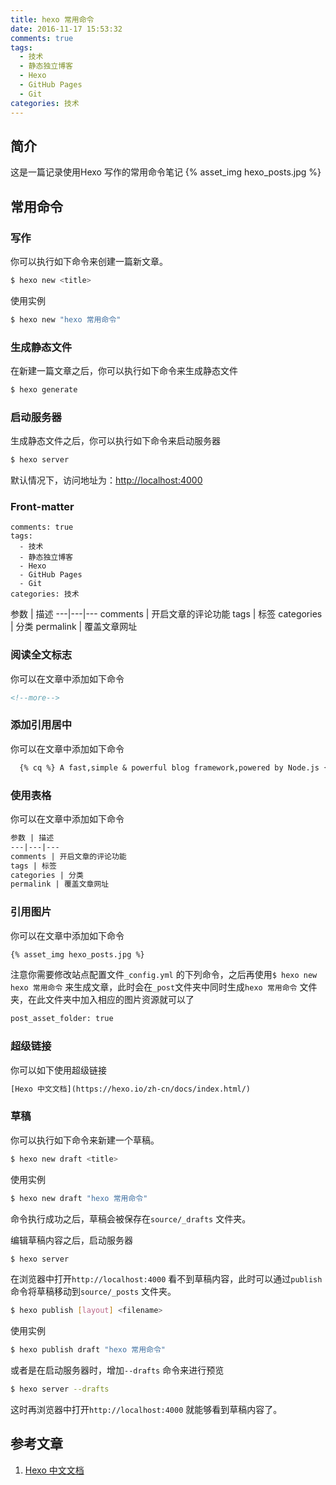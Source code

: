 ```yaml
---
title: hexo 常用命令
date: 2016-11-17 15:53:32
comments: true
tags:
  - 技术
  - 静态独立博客
  - Hexo
  - GitHub Pages
  - Git
categories: 技术
---
```


## 简介
这是一篇记录使用Hexo 写作的常用命令笔记
{% asset_img hexo_posts.jpg %}

<!--more-->

## 常用命令

### 写作

你可以执行如下命令来创建一篇新文章。

```bash
$ hexo new <title>
```

使用实例

```bash
$ hexo new "hexo 常用命令"
```

### 生成静态文件

在新建一篇文章之后，你可以执行如下命令来生成静态文件

```bash
$ hexo generate
```

### 启动服务器

生成静态文件之后，你可以执行如下命令来启动服务器

```bash
$ hexo server
```

默认情况下，访问地址为：<http://localhost:4000>

### Front-matter

```
comments: true
tags:
  - 技术
  - 静态独立博客
  - Hexo
  - GitHub Pages
  - Git
categories: 技术
```

参数 | 描述
---|---|---
comments | 开启文章的评论功能
tags | 标签
categories | 分类
permalink | 覆盖文章网址

### 阅读全文标志

你可以在文章中添加如下命令

```jsp
<!--more-->
```

### 添加引用居中

你可以在文章中添加如下命令

```jsp
  {% cq %} A fast,simple & powerful blog framework,powered by Node.js {% endcq %}
```

### 使用表格

你可以在文章中添加如下命令

```jsp
参数 | 描述
---|---|---
comments | 开启文章的评论功能
tags | 标签
categories | 分类
permalink | 覆盖文章网址
```

### 引用图片

你可以在文章中添加如下命令

```jsp
{% asset_img hexo_posts.jpg %}
```

注意你需要修改站点配置文件`_config.yml` 的下列命令，之后再使用`$ hexo new hexo 常用命令` 来生成文章，此时会在`_post`文件夹中同时生成`hexo 常用命令` 文件夹，在此文件夹中加入相应的图片资源就可以了

```jsp
post_asset_folder: true
```

### 超级链接

你可以如下使用超级链接

```jsp
[Hexo 中文文档](https://hexo.io/zh-cn/docs/index.html/)
```

### 草稿

你可以执行如下命令来新建一个草稿。

```bash
$ hexo new draft <title>
```

使用实例

```bash
$ hexo new draft "hexo 常用命令"
```

命令执行成功之后，草稿会被保存在`source/_drafts` 文件夹。

编辑草稿内容之后，启动服务器

```bash
$ hexo server
```

在浏览器中打开`http://localhost:4000` 看不到草稿内容，此时可以通过`publish` 命令将草稿移动到`source/_posts` 文件夹。

```bash
$ hexo publish [layout] <filename>
```

使用实例

```bash
$ hexo publish draft "hexo 常用命令"
```

或者是在启动服务器时，增加`--drafts` 命令来进行预览

```bash
$ hexo server --drafts
```

这时再浏览器中打开`http://localhost:4000` 就能够看到草稿内容了。







## 参考文章

1. [Hexo 中文文档](https://hexo.io/zh-cn/docs/index.html/)
